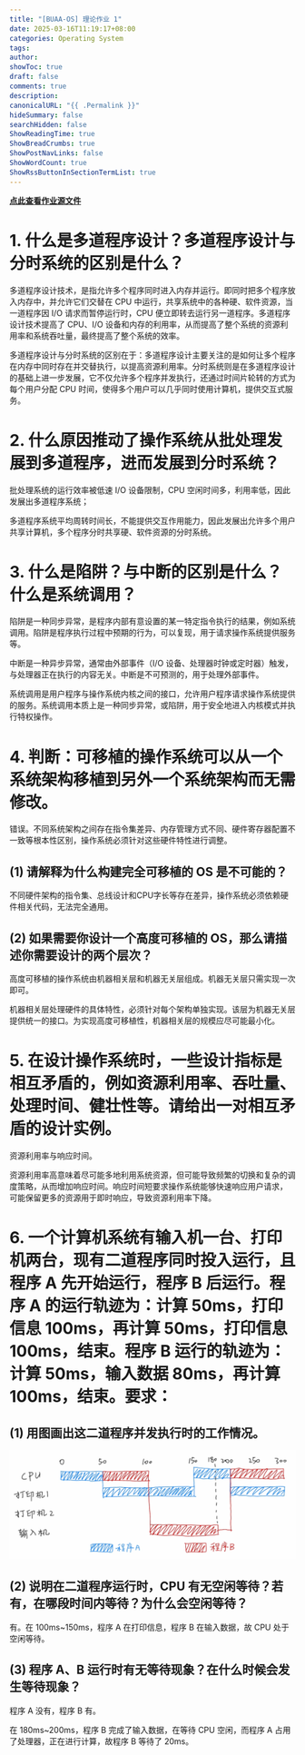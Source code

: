 ```yaml
---
title: "[BUAA-OS] 理论作业 1"
date: 2025-03-16T11:19:17+08:00
categories: Operating System
tags: 
author: 
showToc: true
draft: false
comments: true
description: 
canonicalURL: "{{ .Permalink }}"
hideSummary: false
searchHidden: false
ShowReadingTime: true
ShowBreadCrumbs: true
ShowPostNavLinks: false
ShowWordCount: true
ShowRssButtonInSectionTermList: true
---
```

**[点此查看作业源文件](作业1.pdf)**

# 1. 什么是多道程序设计？多道程序设计与分时系统的区别是什么？

多道程序设计技术，是指允许多个程序同时进⼊内存并运⾏。即同时把多个程序放⼊内存中，并允许它们交替在 CPU 中运⾏，共享系统中的各种硬、软件资源，当⼀道程序因 I/O 请求⽽暂停运⾏时，CPU 便⽴即转去运⾏另⼀道程序。多道程序设计技术提⾼了 CPU、I/O 设备和内存的利⽤率，从⽽提⾼了整个系统的资源利⽤率和系统吞吐量，最终提⾼了整个系统的效率。

多道程序设计与分时系统的区别在于：多道程序设计主要关注的是如何让多个程序在内存中同时存在并交替执⾏，以提⾼资源利⽤率。分时系统则是在多道程序设计的基础上进⼀步发展，它不仅允许多个程序并发执⾏，还通过时间⽚轮转的⽅式为每个⽤户分配 CPU 时间，使得多个⽤户可以⼏乎同时使⽤计算机，提供交互式服务。

# 2. 什么原因推动了操作系统从批处理发展到多道程序，进而发展到分时系统？

批处理系统的运⾏效率被低速 I/O 设备限制，CPU 空闲时间多，利⽤率低，因此发展出多道程序系统；

多道程序系统平均周转时间⻓，不能提供交互作⽤能⼒，因此发展出允许多个⽤户共享计算机，多个程序分时共享硬、软件资源的分时系统。

# 3. 什么是陷阱？与中断的区别是什么？什么是系统调用？

陷阱是⼀种同步异常，是程序内部有意设置的某⼀特定指令执⾏的结果，例如系统调⽤。陷阱是程序执⾏过程中预期的⾏为，可以复现，⽤于请求操作系统提供服务等。

中断是⼀种异步异常，通常由外部事件（I/O 设备、处理器时钟或定时器）触发，与处理器正在执⾏的内容⽆关。中断是不可预测的，⽤于处理外部事件。

系统调⽤是⽤户程序与操作系统内核之间的接⼝，允许⽤户程序请求操作系统提供的服务。系统调⽤本质上是⼀种同步异常，或陷阱，⽤于安全地进⼊内核模式并执⾏特权操作。

# 4. 判断：可移植的操作系统可以从一个系统架构移植到另外一个系统架构而无需修改。

错误。不同系统架构之间存在指令集差异、内存管理方式不同、硬件寄存器配置不一致等根本性区别，操作系统必须针对这些硬件特性进行调整。

## (1) 请解释为什么构建完全可移植的 OS 是不可能的？

不同硬件架构的指令集、总线设计和CPU字长等存在差异，操作系统必须依赖硬件相关代码，⽆法完全通⽤。

## (2) 如果需要你设计一个高度可移植的 OS，那么请描述你需要设计的两个层次？

高度可移植的操作系统由机器相关层和机器无关层组成。机器无关层只需实现一次即可。

机器相关层处理硬件的具体特性，必须针对每个架构单独实现。该层为机器无关层提供统一的接口。为实现高度可移植性，机器相关层的规模应尽可能最小化。

# 5. 在设计操作系统时，一些设计指标是相互矛盾的，例如资源利用率、吞吐量、 处理时间、健壮性等。请给出一对相互矛盾的设计实例。

资源利⽤率与响应时间。

资源利⽤率⾼意味着尽可能多地利⽤系统资源，但可能导致频繁的切换和复杂的调度策略，从⽽增加响应时间。响应时间短要求操作系统能够快速响应⽤户请求， 可能保留更多的资源⽤于即时响应，导致资源利⽤率下降。

# 6. 一个计算机系统有输入机一台、打印机两台，现有二道程序同时投入运行，且程序 A 先开始运行，程序 B 后运行。程序 A 的运行轨迹为：计算 50ms，打印信息 100ms，再计算 50ms，打印信息 100ms，结束。程序 B 运行的轨迹为：计算 50ms，输入数据 80ms，再计算 100ms，结束。要求：

## (1) 用图画出这二道程序并发执行时的工作情况。

![](Pasted%20image%2020250316112252.png)

## (2) 说明在二道程序运行时，CPU 有无空闲等待？若有，在哪段时间内等待？为什么会空闲等待？

有。在 100ms~150ms，程序 A 在打印信息，程序 B 在输入数据，故 CPU 处于空闲等待。

## (3) 程序 A、B 运行时有无等待现象？在什么时候会发生等待现象？

程序 A 没有，程序 B 有。

在 180ms~200ms，程序 B 完成了输入数据，在等待 CPU 空闲，而程序 A 占用了处理器，正在进行计算，故程序 B 等待了 20ms。
